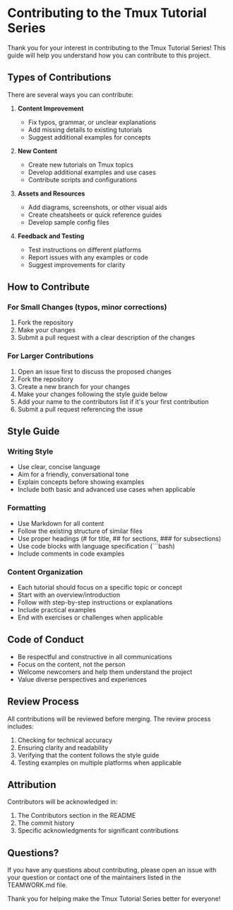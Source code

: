 # Contributing to the Tmux Tutorial Series

Thank you for your interest in contributing to the Tmux Tutorial Series! This guide will help you understand how you can contribute to this project.

## Types of Contributions

There are several ways you can contribute:

1. **Content Improvement**
   - Fix typos, grammar, or unclear explanations
   - Add missing details to existing tutorials
   - Suggest additional examples for concepts

2. **New Content**
   - Create new tutorials on Tmux topics
   - Develop additional examples and use cases
   - Contribute scripts and configurations

3. **Assets and Resources**
   - Add diagrams, screenshots, or other visual aids
   - Create cheatsheets or quick reference guides
   - Develop sample config files

4. **Feedback and Testing**
   - Test instructions on different platforms
   - Report issues with any examples or code
   - Suggest improvements for clarity

## How to Contribute

### For Small Changes (typos, minor corrections)

1. Fork the repository
2. Make your changes
3. Submit a pull request with a clear description of the changes

### For Larger Contributions

1. Open an issue first to discuss the proposed changes
2. Fork the repository
3. Create a new branch for your changes
4. Make your changes following the style guide below
5. Add your name to the contributors list if it's your first contribution
6. Submit a pull request referencing the issue

## Style Guide

### Writing Style

- Use clear, concise language
- Aim for a friendly, conversational tone
- Explain concepts before showing examples
- Include both basic and advanced use cases when applicable

### Formatting

- Use Markdown for all content
- Follow the existing structure of similar files
- Use proper headings (# for title, ## for sections, ### for subsections)
- Use code blocks with language specification (```bash)
- Include comments in code examples

### Content Organization

- Each tutorial should focus on a specific topic or concept
- Start with an overview/introduction
- Follow with step-by-step instructions or explanations
- Include practical examples
- End with exercises or challenges when applicable

## Code of Conduct

- Be respectful and constructive in all communications
- Focus on the content, not the person
- Welcome newcomers and help them understand the project
- Value diverse perspectives and experiences

## Review Process

All contributions will be reviewed before merging. The review process includes:

1. Checking for technical accuracy
2. Ensuring clarity and readability
3. Verifying that the content follows the style guide
4. Testing examples on multiple platforms when applicable

## Attribution

Contributors will be acknowledged in:

1. The Contributors section in the README
2. The commit history
3. Specific acknowledgments for significant contributions

## Questions?

If you have any questions about contributing, please open an issue with your question or contact one of the maintainers listed in the TEAMWORK.md file.

Thank you for helping make the Tmux Tutorial Series better for everyone!